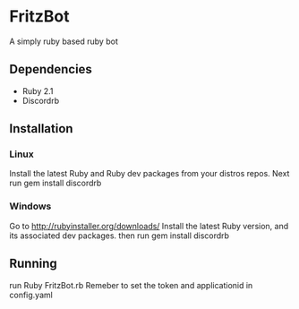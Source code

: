 # FritzBot

A simply ruby based ruby bot

## Dependencies
* Ruby 2.1
* Discordrb

## Installation

### Linux
Install the latest Ruby and Ruby dev packages from your distros repos.
Next run
    gem install discordrb
    
### Windows

Go to http://rubyinstaller.org/downloads/
Install the latest Ruby version, and its associated dev packages.
then run
    gem install discordrb
    
## Running

run
    Ruby FritzBot.rb
Remeber to set the token and applicationid in config.yaml

 
